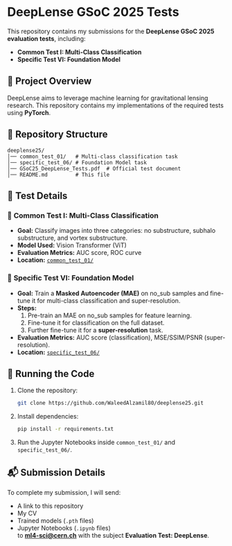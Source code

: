 # **DeepLense GSoC 2025 Tests**  

This repository contains my submissions for the **DeepLense GSoC 2025 evaluation tests**, including:  
- **Common Test I: Multi-Class Classification**  
- **Specific Test VI: Foundation Model**  

## 📌 **Project Overview**  
DeepLense aims to leverage machine learning for gravitational lensing research. This repository contains my implementations of the required tests using **PyTorch**.  

## 📂 **Repository Structure**  
```
deeplense25/
│── common_test_01/   # Multi-class classification task
│── specific_test_06/ # Foundation Model task
│── GSoC25_DeepLense_Tests.pdf  # Official test document
│── README.md         # This file
```

## **📝 Test Details**  

### 🔹 **Common Test I: Multi-Class Classification**  
- **Goal:** Classify images into three categories: no substructure, subhalo substructure, and vortex substructure.  
- **Model Used:** Vision Transformer (ViT)  
- **Evaluation Metrics:** AUC score, ROC curve  
- **Location:** [`common_test_01/`](common_test_01/)  

### 🔹 **Specific Test VI: Foundation Model**  
- **Goal:** Train a **Masked Autoencoder (MAE)** on no_sub samples and fine-tune it for multi-class classification and super-resolution.  
- **Steps:**  
  1. Pre-train an MAE on no_sub samples for feature learning.  
  2. Fine-tune it for classification on the full dataset.  
  3. Further fine-tune it for a **super-resolution** task.  
- **Evaluation Metrics:** AUC score (classification), MSE/SSIM/PSNR (super-resolution).  
- **Location:** [`specific_test_06/`](specific_test_06/)  

## 🚀 **Running the Code**  
1. Clone the repository:  
   ```bash
   git clone https://github.com/WaleedAlzamil80/deeplense25.git
   ```
2. Install dependencies:  
   ```bash
   pip install -r requirements.txt
   ```
3. Run the Jupyter Notebooks inside `common_test_01/` and `specific_test_06/`.  

## 📬 **Submission Details**  
To complete my submission, I will send:  
- A link to this repository  
- My CV  
- Trained models (`.pth` files)  
- Jupyter Notebooks (`.ipynb` files)  
to **ml4-sci@cern.ch** with the subject **Evaluation Test: DeepLense**.  
